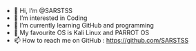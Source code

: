 - 👋 Hi, I’m @SARSTSS
- 👀 I’m interested in Coding
- 🌱 I’m currently learning GitHub and programming
- 💞️ My favourite OS is Kali Linux and PARROT OS
- 📫 How to reach me on GitHub : https://github.com/SARSTSS

